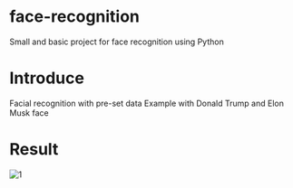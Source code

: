 # face-recognition
Small and basic project for face recognition using Python

# Introduce
Facial recognition with pre-set data
Example with Donald Trump and Elon Musk face

# Result
![1](https://github.com/trong420/face-recognition/assets/90754954/f818bfed-62f1-4b84-b1df-371d9b272d6b)

